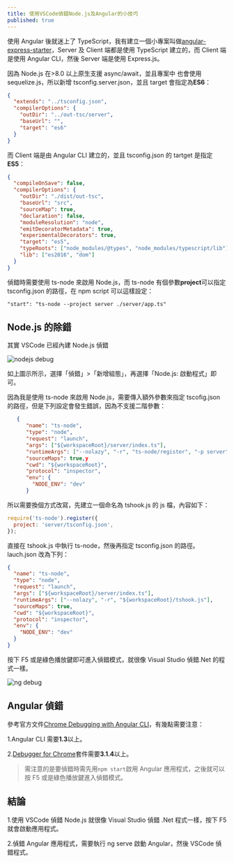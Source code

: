 ```yaml
---
title: 使用VSCode偵錯Node.js及Angular的小技巧
published: true
---
```


使用 Angular 後就迷上了 TypeScript，我有建立一個小專案叫做[angular-express-starter](https://github.com/thomascsd/angular-express-starter)，Server 及 Client 端都是使用 TypeScript 建立的，而 Client 端是使用 Angular CLI，然後 Server 端是使用 Express.js。

因為 Node.js 在>8.0 以上原生支援 async/await，並且專案中
也會使用 sequelize.js，所以新增 tsconfig.server.json，並且 target 會指定為**ES6**：

```json
{
  "extends": "../tsconfig.json",
  "compilerOptions": {
    "outDir": "../out-tsc/server",
    "baseUrl": "",
    "target": "es6"
  }
}
```

而 Client 端是由 Angular CLI 建立的，並且 tsconfig.json 的 tartget 是指定**ES5**：

```json
{
  "compileOnSave": false,
  "compilerOptions": {
    "outDir": "./dist/out-tsc",
    "baseUrl": "src",
    "sourceMap": true,
    "declaration": false,
    "moduleResolution": "node",
    "emitDecoratorMetadata": true,
    "experimentalDecorators": true,
    "target": "es5",
    "typeRoots": ["node_modules/@types", "node_modules/typescript/lib"],
    "lib": ["es2016", "dom"]
  }
}
```

偵錯時需要使用 ts-node 來啟用 Node.js，而 ts-node 有個參數**project**可以指定 tsconfig.json 的路徑，在 npm script 可以這樣設定：

```
"start": "ts-node --project server ./server/app.ts"
```

## Node.js 的除錯

其實 VSCode 已經內建 Node.js 偵錯

<img class="img-fluid" src="assets/images/03/03-1.png" alt="nodejs debug">

如上圖示所示，選擇「偵錯」>「新增組態」，再選擇「Node.js: 啟動程式」即可。

因為我是使用 ts-node 來啟用 Node.js，需要傳入額外參數來指定 tscofig.json 的路徑，但是下列設定會發生錯誤，因為不支援二階參數：

```json
   {
      "name": "ts-node",
      "type": "node",
      "request": "launch",
      "args": ["${workspaceRoot}/server/index.ts"],
      "runtimeArgs": ["--nolazy", "-r", "ts-node/register", "-p server"],
      "sourceMaps": true,y
      "cwd": "${workspaceRoot}",
      "protocol": "inspector",
      "env": {
        "NODE_ENV": "dev"
      }
```

所以需要換個方式改寫，先建立一個命名為 tshook.js 的 js 檔，內容如下：

```javascript
require('ts-node').register({
  project: 'server/tsconfig.json',
});
```

直接在 tshook.js 中執行 ts-node，然後再指定 tsconfig.json 的路徑。lauch.json 改為下列：

```json
{
  "name": "ts-node",
  "type": "node",
  "request": "launch",
  "args": ["${workspaceRoot}/server/index.ts"],
  "runtimeArgs": ["--nolazy", "-r", "${workspaceRoot}/tshook.js"],
  "sourceMaps": true,
  "cwd": "${workspaceRoot}",
  "protocol": "inspector",
  "env": {
    "NODE_ENV": "dev"
  }
}
```

按下 F5 或是綠色播放鍵即可進入偵錯模式，就很像 Visual Studio 偵錯.Net 的程式一樣。

<img class="img-fluid" src="assets/images/03/03-2.png" alt="ng debug">

## Angular 偵錯

參考官方文件[Chrome Debugging with Angular CLI](https://github.com/Microsoft/vscode-recipes/tree/master/Angular-CLI)，有幾點需要注意：

1.Angular CLI 需要**1.3**以上。

2.[Debugger for Chrome](https://marketplace.visualstudio.com/items?itemName=msjsdiag.debugger-for-chrome)套件需要**3.1.4**以上。

> 需注意的是要偵錯時需先用`npm start`啟用 Angular 應用程式，之後就可以按 F5 或是綠色播放鍵進入偵錯模式。

## 結論

1.使用 VSCode 偵錯 Node.js 就很像 Visual Studio 偵錯 .Net 程式一樣，按下 F5 就會啟動應用程式。

2.偵錯 Angular 應用程式，需要執行 ng serve 啟動 Angular，然後 VSCode 偵錯程式。
